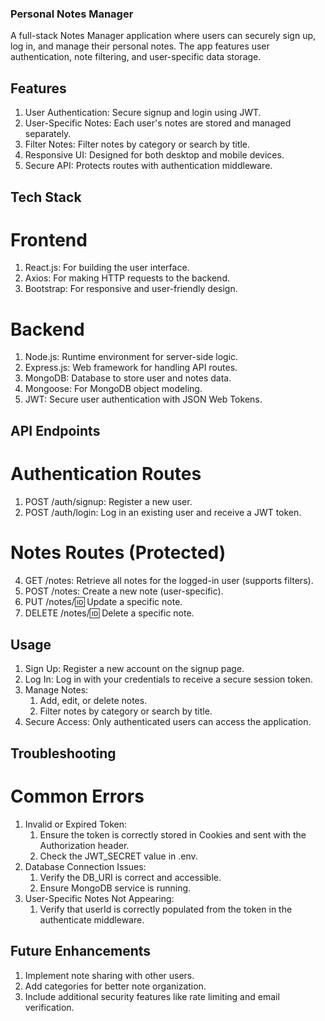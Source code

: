 ### Personal Notes Manager ###
A full-stack Notes Manager application where users can securely sign up, log in, and manage their personal notes. The app features user authentication, note filtering, and user-specific data storage.

## Features

1. User Authentication: Secure signup and login using JWT.
2. User-Specific Notes: Each user's notes are stored and managed separately.
3. Filter Notes: Filter notes by category or search by title.
4. Responsive UI: Designed for both desktop and mobile devices.
5. Secure API: Protects routes with authentication middleware.

## Tech Stack
# Frontend

1. React.js: For building the user interface.
2. Axios: For making HTTP requests to the backend.
3. Bootstrap: For responsive and user-friendly design.

# Backend

1. Node.js: Runtime environment for server-side logic.
2. Express.js: Web framework for handling API routes.
3. MongoDB: Database to store user and notes data.
4. Mongoose: For MongoDB object modeling.
5. JWT: Secure user authentication with JSON Web Tokens.

## API Endpoints
# Authentication Routes

1. POST /auth/signup: Register a new user.
2. POST /auth/login: Log in an existing user and receive a JWT token.

# Notes Routes (Protected)
4. GET /notes: Retrieve all notes for the logged-in user (supports filters).
5. POST /notes: Create a new note (user-specific).
6. PUT /notes/:id: Update a specific note.
7. DELETE /notes/:id: Delete a specific note.

## Usage

1. Sign Up: Register a new account on the signup page.
2. Log In: Log in with your credentials to receive a secure session token.
3. Manage Notes:
    1. Add, edit, or delete notes.
    2. Filter notes by category or search by title.
4. Secure Access: Only authenticated users can access the application.

## Troubleshooting
# Common Errors

1. Invalid or Expired Token:
    1. Ensure the token is correctly stored in Cookies and sent with the Authorization header. 
    2. Check the JWT_SECRET value in .env.
2. Database Connection Issues:
    1. Verify the DB_URI is correct and accessible.
    2. Ensure MongoDB service is running.
3. User-Specific Notes Not Appearing:
    1. Verify that userId is correctly populated from the token in the authenticate middleware.

## Future Enhancements
1. Implement note sharing with other users.
2. Add categories for better note organization.
3. Include additional security features like rate limiting and email verification.
